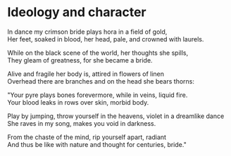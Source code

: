 # Ideology and character

In dance my crimson bride plays hora in a field of gold,\
Her feet, soaked in blood, her head, pale, and crowned with laurels.

While on the black scene of the world, her thoughts she spills,\
They gleam of greatness, for she became a bride.

Alive and fragile her body is, attired in flowers of linen\
Overhead there are branches and on the head she bears thorns:

"Your pyre plays bones forevermore, while in veins, liquid fire.\
Your blood leaks in rows over skin, morbid body.

Play by jumping, throw yourself in the heavens, violet in a dreamlike dance\
She raves in my song, makes you void in darkness.

From the chaste of the mind, rip yourself apart, radiant\
And thus be like with nature and thought for centuries, bride."

